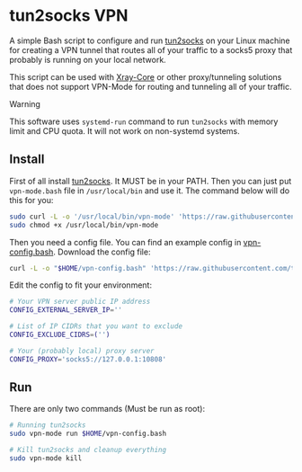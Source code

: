 # tun2socks VPN
A simple Bash script to configure and run [tun2socks](https://github.com/xjasonlyu/tun2socks) on your Linux machine for
creating a VPN tunnel that routes all of your traffic to a socks5 proxy that probably is running on your local network.

This script can be used with [Xray-Core](https://github.com/xtls/xray-core) or other proxy/tunneling solutions that does not
support VPN-Mode for routing and tunneling all of your traffic.

> [!WARNING]
> This software uses `systemd-run` command to run `tun2socks` with memory limit and CPU quota. It will not work on non-systemd systems.

## Install
First of all install [tun2socks](https://github.com/xjasonlyu/tun2socks). It MUST be in your PATH.
Then you can just put `vpn-mode.bash` file in `/usr/local/bin` and use it. The command below will do this for you:
```bash
sudo curl -L -o '/usr/local/bin/vpn-mode' 'https://raw.githubusercontent.com/thehxdev/tun2socks-vpn/refs/heads/main/vpn-mode.bash'
sudo chmod +x /usr/local/bin/vpn-mode
```

Then you need a config file. You can find an example config in [vpn-config.bash](vpn-config.bash). Download the config file:
```bash
curl -L -o "$HOME/vpn-config.bash" 'https://raw.githubusercontent.com/thehxdev/tun2socks-vpn/refs/heads/main/vpn-config.bash'
```

Edit the config to fit your environment:
```bash
# Your VPN server public IP address
CONFIG_EXTERNAL_SERVER_IP=''

# List of IP CIDRs that you want to exclude
CONFIG_EXCLUDE_CIDRS=('')

# Your (probably local) proxy server
CONFIG_PROXY='socks5://127.0.0.1:10808'
```

## Run
There are only two commands (Must be run as root):
```bash
# Running tun2socks
sudo vpn-mode run $HOME/vpn-config.bash

# Kill tun2socks and cleanup everything
sudo vpn-mode kill
```
